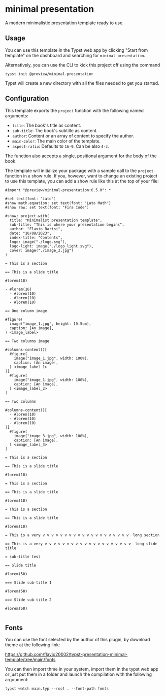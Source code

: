 # minimal presentation
A modern minimalistic presentation template ready to use.

## Usage
You can use this template in the Typst web app by clicking "Start from template"
on the dashboard and searching for `minimal-presentation`.

Alternatively, you can use the CLI to kick this project off using the command
```
typst init @preview/minimal-presentation
```

Typst will create a new directory with all the files needed to get you started.

## Configuration
This template exports the `project` function with the following named arguments:

- `title`: The book's title as content.
- `sub-title`: The book's subtitle as content.
- `author`: Content or an array of content to specify the author.
- `main-color`: The main color of the template.
- `aspect-ratio`: Defaults to `16-9`. Can be also `4-3`.

The function also accepts a single, positional argument for the body of the
book.

The template will initialize your package with a sample call to the `project`
function in a show rule. If you, however, want to change an existing project to
use this template, you can add a show rule like this at the top of your file:

```typ
#import "@preview/minimal-presentation:0.5.0": *

#set text(font: "Lato")
#show math.equation: set text(font: "Lato Math")
#show raw: set text(font: "Fira Code")

#show: project.with(
  title: "Minimalist presentation template",
  sub-title: "This is where your presentation begins",
  author: "Flavio Barisi",
  date: "10/08/2023",
  index-title: "Contents",
  logo: image("./logo.svg"),
  logo-light: image("./logo_light.svg"),
  cover: image("./image_3.jpg")
)

= This is a section

== This is a slide title

#lorem(10)

- #lorem(10)
  - #lorem(10)
  - #lorem(10)
  - #lorem(10)

== One column image

#figure(
  image("image_1.jpg", height: 10.5cm),
  caption: [An image],
) <image_label>

== Two columns image

#columns-content()[
  #figure(
    image("image_1.jpg", width: 100%),
    caption: [An image],
  ) <image_label_1>
][
  #figure(
    image("image_1.jpg", width: 100%),
    caption: [An image],
  ) <image_label_2>
]

== Two columns

#columns-content()[
  - #lorem(10)
  - #lorem(10)
  - #lorem(10)
][
  #figure(
    image("image_3.jpg", width: 100%),
    caption: [An image],
  ) <image_label_3>
]

= This is a section

== This is a slide title

#lorem(10)

= This is a section

== This is a slide title

#lorem(10)

= This is a section

== This is a slide title

#lorem(10)

= This is a very v v v v v v v v v v v v v v v v v v v v  long section

== This is a very v v v v v v v v v v v v v v v v v v v v  long slide title

= sub-title test

== Slide title

#lorem(50)

=== Slide sub-title 1

#lorem(50)

=== Slide sub-title 2

#lorem(50)


```

## Fonts
You can use the font selected by the author of this plugin, by download theme at the following link:

https://github.com/flavio20002/typst-presentation-minimal-template/tree/main/fonts

You can then import thme in your system, import them in the typst web app or just put them in a folder and launch the compilation with the following argoument:

```
typst watch main.typ --root . --font-path fonts
```